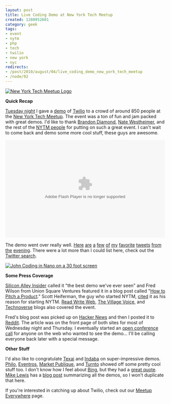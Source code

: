 ```yaml
--- 
layout: post
title: Live Coding Demo at New York Tech Meetup
created: 1280952601
category: geek
tags:
- event
- nytm
- php
- tech
- twilio
- new york
- nyc
redirects:
- /post/2010/august/04/live_coding_demo_new_york_tech_meetup
- /node/92
---
```

<a href="http://www.flickr.com/photos/johndbritton/4859983013/"><img src="http://farm5.static.flickr.com/4120/4859983013_30d807d236_m.jpg" alt="New York Tech Meetup Logo" /></a>

<strong>Quick Recap</strong>
<p><a href="http://www.meetup.com/ny-tech/calendar/12976148/">Tuesday night</a> I gave a <a href="http://www.johndbritton.com/post/2010/august/04/live_coding_demo_new_york_tech_meetup">demo</a> of <a href="http://www.twilio.com">Twilio</a> to a crowd of around 850 people at the <a href="http://nytm.org">New York Tech Meetup</a>. The event was a ton of fun and jam packed with great demos. I'd like to thank <a href="http://www.yourstartupsucks.com/">Brandon Diamond</a>, <a href="http://innonate.com/">Nate Westheimer</a>, and the rest of the <a href="http://nytm.org/the-board/">NYTM people</a> for putting on such a great event. I can't wait to come back and demo some more cool stuff, these guys are awesome.</p>

<object width="500" height="306" id="lsplayer" classid="clsid:D27CDB6E-AE6D-11cf-96B8-444553540000"><param name="movie" value="http://cdn.livestream.com/grid/LSPlayer.swf?channel=nytechmeetup&amp;clip=pla_8b03ead8-b68f-4f04-9744-2e0e85274b03&amp;color=0xe7e7e7&amp;autoPlay=false&amp;mute=false"></param><param name="allowScriptAccess" value="always"></param><param name="allowFullScreen" value="true"></param><embed name="lsplayer" wmode="transparent" src="http://cdn.livestream.com/grid/LSPlayer.swf?channel=nytechmeetup&amp;clip=pla_8b03ead8-b68f-4f04-9744-2e0e85274b03&amp;color=0xe7e7e7&amp;autoPlay=false&amp;mute=false" width="500" height="306" allowScriptAccess="always" allowFullScreen="true" type="application/x-shockwave-flash"></embed></object>

<p>The demo went over really well. <a href="http://twitter.com/heif/status/20318468582">Here</a> <a href="http://twitter.com/magnusvk/status/20262356381">are</a> <a href="http://twitter.com/smartocci/status/20262313434">a</a> <a href="http://twitter.com/papillonc/status/20262054050">few</a> <a href="http://twitter.com/justinjustin/status/20262167875">of</a> <a href="http://twitter.com/kende/status/20262093075">my</a> <a href="http://twitter.com/nickbaily/status/20262163562">favorite</a> <a href="http://twitter.com/marksbirch/status/20262236069">tweets</a> <a href="http://twitter.com/mattlehrer/status/20263195286">from</a> <a href="http://twitter.com/brad_felix/status/20278689158">the</a> <a href="http://twitter.com/FilipSzy/status/20262037468">evening</a>. There were a lot more than I could list here, check out the <a href="http://search.twitter.com/search?q=nytm+twilio">Twitter search</a>.</p>

<a href="http://www.flickr.com/photos/johndbritton/4866485834/"><img src="http://farm5.static.flickr.com/4123/4866485834_e022e06730.jpg" alt="John Coding in Nano on a 30 foot screen" /></a>

<strong>Some Press Coverage</strong>
<p><a href="http://www.businessinsider.com/what-you-missed-at-last-nights-new-york-tech-meetup-2010-8">Silicon Alley Insider</a> called it "the best demo we've ever seen" and Fred Wilson from Union Square Ventures featured it in a blog post called "<a href="http://www.avc.com/a_vc/2010/08/how-to-pitch-a-product.html">How to Pitch a Product</a>." Scott Heiferman, the guy who started NYTM, <a href="http://twitter.com/heif/status/20318468582">cited</a> it as his reason for starting NYTM. <a href="http://www.readwriteweb.com/start/2010/08/perfect-pitch-twilios-john-bri.php">Read Write Web</a>, <a href="http://blogs.villagevoice.com/runninscared/archives/2010/08/ny_tech_meetup.php">The Village Voice</a>, and <a href="http://technoverseblog.com/2010/08/nytm-8310-shirky-rebutted-social-shopping-and-semantic-web/">Technoverse</a> blogs also covered the event.</p>

<p>Fred's blog post was picked up on <a href="http://news.ycombinator.com/item?id=1577340">Hacker News</a> and then I posted it to <a href="http://www.reddit.com/r/programming/comments/cxm4b/how_to_pitch_a_product_live_coding_in_front_of/">Reddit</a>. The article was on the front page of both sites for most of Wednesday night and Thursday. I eventually started an <a href="http://www.reddit.com/r/programming/comments/cxtw9/dial_into_the_reddit_conference_line_live_coded/">open conference call</a> for anyone on the web who wanted to see the demo... I'll be calling everyone back later with a special message.</p>

<strong>Other Stuff</strong>
<p>I'd also like to congratulate <a href="http://www.willowgarage.com/pages/robots/texas/overview">Texai</a> and <a href="http://www.indabamusic.com/">Indaba</a> on super-impressive demos. <a href="http://www.playphilo.com/">Philo</a>, <a href="http://www.eventros.com/">Eventros</a>, <a href="http://shop.marketpublique.com/">Market Publique</a>, and <a href="http://www.turntonetworks.com/">Turnto</a> showed off some pretty cool stuff too. I don't know how I feel about <a href="http://bing.com">Bing</a>, but they had a <a href="http://twitter.com/johndbritton/status/20263724149">great quote</a>. <a href="http://www.cleverkoala.com/about-me/">Mike Lewis</a> has a <a href="http://www.cleverkoala.com/2010/08/another-phenomenal-ny-tech-meetup-august/">blog post</a> summarizing all the demos, so I won't duplicate that here.

If you're interested in catching up about Twilio, check out our <a href="http://meetup.com/twilio">Meetup Everywhere</a> page.

